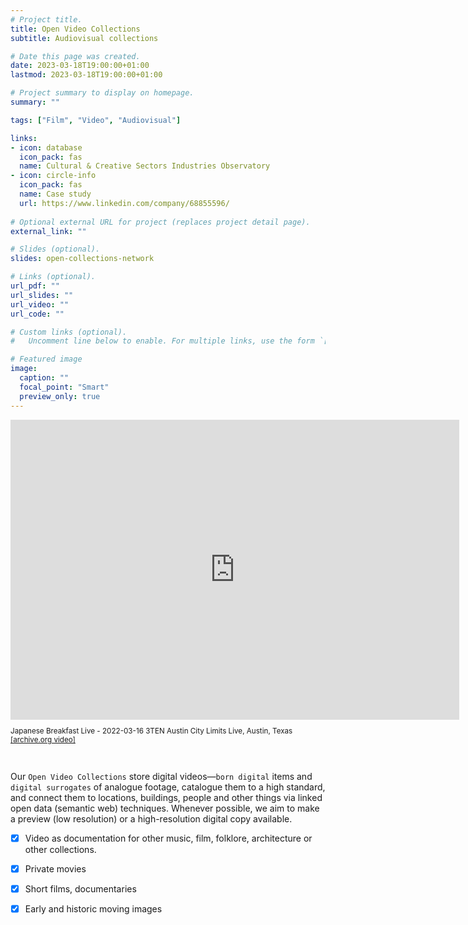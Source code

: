 ```yaml
---
# Project title.
title: Open Video Collections
subtitle: Audiovisual collections

# Date this page was created.
date: 2023-03-18T19:00:00+01:00
lastmod: 2023-03-18T19:00:00+01:00

# Project summary to display on homepage.
summary: ""

tags: ["Film", "Video", "Audiovisual"]

links:
- icon: database
  icon_pack: fas
  name: Cultural & Creative Sectors Industries Observatory
- icon: circle-info
  icon_pack: fas
  name: Case study
  url: https://www.linkedin.com/company/68855596/
  
# Optional external URL for project (replaces project detail page).
external_link: ""

# Slides (optional).
slides: open-collections-network

# Links (optional).
url_pdf: ""
url_slides: ""
url_video: ""
url_code: ""

# Custom links (optional).
#   Uncomment line below to enable. For multiple links, use the form `[{...}, {...}, {...}]`.

# Featured image
image:
  caption: ""
  focal_point: "Smart"
  preview_only: true
---
```


<iframe src="https://archive.org/embed/JBreakfast_2022-03-16?start=750" width="718" height="480" frameborder="0" webkitallowfullscreen="true" mozallowfullscreen="true" allowfullscreen></iframe><small><p>Japanese Breakfast Live - 2022-03-16 3TEN Austin City Limits Live, Austin, Texas <a href="https://archive.org/details/JBreakfast_2022-03-16" target="_blank">[archive.org video]<a></br></p></small>
</br>

Our `Open Video Collections` store digital videos—`born digital` items and `digital surrogates` of analogue footage, catalogue them to a high standard, and connect them to locations, buildings, people and other things via linked open data (semantic web) techniques.  Whenever possible, we aim to make a preview (low resolution) or a high-resolution digital copy available. 

- [x] Video as documentation for other music, film, folklore, architecture or other collections.
- [x] Private movies
- [x] Short films, documentaries
- [x] Early and historic moving images



